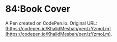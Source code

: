 # 84:Book Cover

A Pen created on CodePen.io. Original URL: [https://codepen.io/KhalidMesbah/pen/zYzmoLm](https://codepen.io/KhalidMesbah/pen/zYzmoLm).


